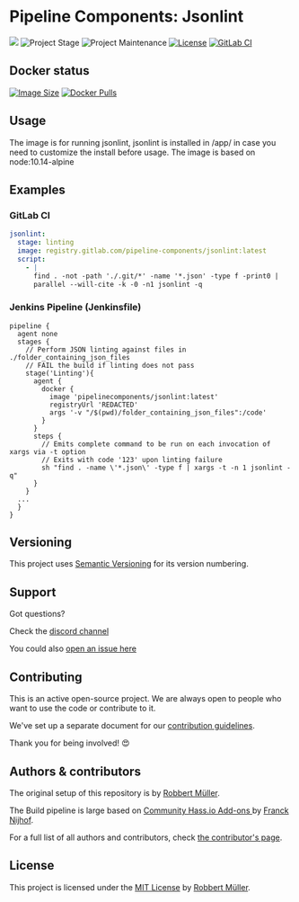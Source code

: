 # Pipeline Components: Jsonlint

[![][gitlab-repo-shield]][repository]
![Project Stage][project-stage-shield]
![Project Maintenance][maintenance-shield]
[![License][license-shield]](LICENSE)
[![GitLab CI][gitlabci-shield]][gitlabci]

## Docker status

[![Image Size][size-shield]][dockerhub]
[![Docker Pulls][pulls-shield]][dockerhub]

## Usage

The image is for running jsonlint, jsonlint is installed in /app/ in case you need to customize the install before usage.
The image is based on node:10.14-alpine

## Examples

### GitLab CI
```yaml
jsonlint:
  stage: linting
  image: registry.gitlab.com/pipeline-components/jsonlint:latest
  script:
    - |
      find . -not -path './.git/*' -name '*.json' -type f -print0 |
      parallel --will-cite -k -0 -n1 jsonlint -q
```

### Jenkins Pipeline (Jenkinsfile)
```
pipeline {
  agent none
  stages {
    // Perform JSON linting against files in ./folder_containing_json_files
    // FAIL the build if linting does not pass
    stage('Linting'){
      agent {
        docker {
          image 'pipelinecomponents/jsonlint:latest'
          registryUrl 'REDACTED'
          args '-v "/$(pwd)/folder_containing_json_files":/code'
        }
      }
      steps {
        // Emits complete command to be run on each invocation of xargs via -t option
        // Exits with code '123' upon linting failure
        sh "find . -name \'*.json\' -type f | xargs -t -n 1 jsonlint -q"
      }
    }
  ...
  }
}
```

## Versioning

This project uses [Semantic Versioning][semver] for its version numbering.

## Support

Got questions?

Check the [discord channel][discord]

You could also [open an issue here][issue]

## Contributing

This is an active open-source project. We are always open to people who want to
use the code or contribute to it.

We've set up a separate document for our [contribution guidelines][contributing-link].

Thank you for being involved! 😍

## Authors & contributors

The original setup of this repository is by [Robbert Müller][mjrider].

The Build pipeline is large based on [Community Hass.io Add-ons
][hassio-addons] by [Franck Nijhof][frenck].

For a full list of all authors and contributors,
check [the contributor's page][contributors].

## License

This project is licensed under the [MIT License](./LICENSE) by [Robbert Müller][mjrider].

[contributing-link]: https://pipeline-components.dev/contributing/
[contributors]: https://gitlab.com/pipeline-components/jsonlint/-/graphs/main
[discord]: https://discord.gg/vhxWFfP
[dockerhub]: https://hub.docker.com/r/pipelinecomponents/jsonlint
[frenck]: https://github.com/frenck
[gitlab-repo-shield]: https://img.shields.io/badge/Source-Gitlab-orange.svg?logo=gitlab
[gitlabci-shield]: https://img.shields.io/gitlab/pipeline/pipeline-components/jsonlint.svg
[gitlabci]: https://gitlab.com/pipeline-components/jsonlint/-/commits/main
[hassio-addons]: https://github.com/hassio-addons
[issue]: https://gitlab.com/pipeline-components/jsonlint/issues
[license-shield]: https://img.shields.io/badge/License-MIT-green.svg
[maintenance-shield]: https://img.shields.io/maintenance/yes/2025.svg
[mjrider]: https://gitlab.com/mjrider
[project-stage-shield]: https://img.shields.io/badge/project%20stage-production%20ready-brightgreen.svg
[pulls-shield]: https://img.shields.io/docker/pulls/pipelinecomponents/jsonlint.svg?logo=docker
[repository]: https://gitlab.com/pipeline-components/jsonlint
[semver]: http://semver.org/spec/v2.0.0.html
[size-shield]: https://img.shields.io/docker/image-size/pipelinecomponents/jsonlint.svg?logo=docker
